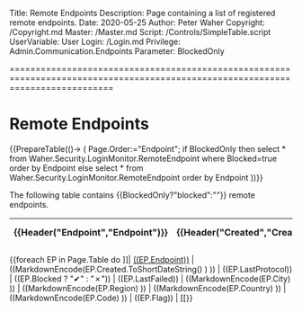 ﻿Title: Remote Endpoints
Description: Page containing a list of registered remote endpoints.
Date: 2020-05-25
Author: Peter Waher
Copyright: /Copyright.md
Master: /Master.md
Script: /Controls/SimpleTable.script
UserVariable: User
Login: /Login.md
Privilege: Admin.Communication.Endpoints
Parameter: BlockedOnly

================================================================================================================================

Remote Endpoints
===================

{{PrepareTable(()->
(
	Page.Order:="Endpoint";
	if BlockedOnly then
		select * from Waher.Security.LoginMonitor.RemoteEndpoint where Blocked=true order by Endpoint
	else
		select * from Waher.Security.LoginMonitor.RemoteEndpoint order by Endpoint
))}}

The following table contains {{BlockedOnly?"blocked":""}} remote endpoints.

| {{Header("Endpoint","Endpoint")}} | {{Header("Created","Created")}} | {{Header("Last Protocol","LastProtocol")}} | {{Header("Blocked","Blocked")}} | {{Header("Last Failed","LastFailed")}} | {{Header("City","City")}} | {{Header("Region","Region")}} | {{Header("Country","Country")}} | {{Header("Code","Code")}} | {{Header("Flag","Flag")}} |
|:----------|:------:|:-------|:-------:|:----------:|:-----|:-----|:-----|:-----|:-----|
{{foreach EP in Page.Table do
	]]| <a target="_blank" href="/RemoteEndpoint.md?EP=((EP.Endpoint))">((EP.Endpoint))</a> | ((MarkdownEncode(EP.Created.ToShortDateString() ) )) | ((EP.LastProtocol)) | ((EP.Blocked ? "✔" : "✗")) | ((EP.LastFailed)) | ((MarkdownEncode(EP.City) )) | ((MarkdownEncode(EP.Region) )) | ((MarkdownEncode(EP.Country) )) | ((MarkdownEncode(EP.Code) )) | ((EP.Flag)) |
[[}}
